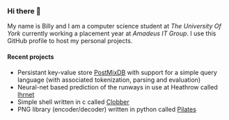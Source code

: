 ### Hi there 👋

My name is Billy and I am a computer science student at *The University Of York* currently 
working a placement year at *Amadeus IT Group*.
I use this GitHub profile to host my personal projects.

#### Recent projects

+ Persistant key-value store [PostMixDB](https://github.com/billyedmoore/PostMixDB) with
  support for a simple query language (with associated tokenization, parsing and evaluation)
+ Neural-net based prediction of the runways in use at Heathrow called [lhrnet](https://github.com/billyedmoore/lhrnet)
+ Simple shell written in c called [Clobber](https://github.com/billyedmoore/Clobber)
+ PNG library (encoder/decoder) written in python called [Pilates](https://github.com/billyedmoore/Pilates)

<!--
**billyedmoore/billyedmoore** is a ✨ _special_ ✨ repository because its `README.md` (this file) appears on your GitHub profile.

Here are some ideas to get you started:

- 🔭 I’m currently working on ...
- 🌱 I’m currently learning ...
- 👯 I’m looking to collaborate on ...
- 🤔 I’m looking for help with ...
- 💬 Ask me about ...
- 📫 How to reach me: ...
- 😄 Pronouns: ...
- ⚡ Fun fact: ...
-->
